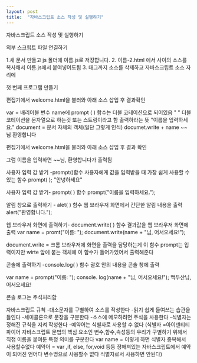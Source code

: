 ```yaml
---
layout: post
title:  "자바스크립트 소스 작성 및 실행하기"
---
```


자바스크립트 소스 작성 및 실행하기

외부 스크립트 파일 연결하기

1.새 문서 만들고 js 폴더에 이름.js로 저장합니다.
2. 이름-2.html 에서 <script>~</script>사이의 소스를 복사해서 이름.js에서 붙여넣어도됨
3. <script>태그부터 </script>태그까지 소스를 삭제하고 자바스크립트 소스 자리에
<script>태그를 사용해 change.js를 연결해도 됨 
<script src="js\change.js"></script> 

첫 번째 프로그램 만들기 

편집기에서 welcome.html을 불러와 아래 소스 삽입 후 결과확인

<script>
	var name = prompt("이름을 입력하세요.");
	document.write("<b><big>" + name + "</big></b>님, 환영합니다. ");
</script>

var = 배리어블 변수  name에   prompt ( )  함수는 더블 코테이션으로 되어있음
" " 더블 코테이션을 문자열으로 하는것  또는 스트링이라고 함
출력하라는 뜻 "이름을 입력하세요."
document =  문서 자체의 객체(일단 그렇게 인식) 
documet.write  + name ~~ 님 환영합니다

편집기에서 welcome.html을 불러와 아래 소스 삽입 후 결과 확인

그럼 이름을 입력하면  ~~님, 환영합니다가 출력됨

사용자 입력 값 받기 -prompt()함수
사용자에게 값을 입력받을 때 가장 쉽게 사용할 수 있는 함수
prompt( );
"안녕하세요"


사용자 입력 값 받기- prompt( ) 함수
prompt("이름을 입력하세요.");

알림 창으로 출력하기 - alet( ) 함수
웹 브라우저 화면에서 간단한 알림 내용을 출력
alert("환영합니다.");

웹 브라우저 화면에 출력하기- document.write( ) 함수
결과값을 웹 브라우저 화면에 출력
var name = promt("이름: ");
document.write(name + "님, 어서오세요!");

document.write = 크롬 브라우저에 화면을 출력을 담당하는게 이 함수
prompt는 입력이지만 wirte 앞에 붙는 객체에 이 함수가 들어가있어서 출력해준다

콘솔에 출력하기 -console.log( ) 함수
괄호 안의 내용을 콘솔 창에 출력

var name = prompt("이름: ");
console. log(name  + "님, 어서오세요!");
백두산님, 어서오세요!

콘솔 로그는 주석처리함

자바스크립트 규칙
-대소문자를 구별하여 소스를 작성한다
-읽기 쉽게 들여쓰는 습관을 들인다
-세미콜론으로 문장을 구분한다
-소스에 메모하려면 주석을 사용한다
-식별자는 정해진 규칙을 지켜 작성한다
-예약어는 식별자로 사용할 수 없다
(식별자 =아이덴티티 파이어 자바스크립트 문법의 핵심 요소인 변수,함수,속성등의
우리가 구별하기 위해서 직접 이름을 붙여둔 특정 의미를 구분한다
var name = 이렇게 하면 식별자 중복해서 사용할수없다
예약어 =  var ,if, else, for,void 등등 정해져있는 자바스크립트에서 예약이 되어진 언어다
변수명으로 사용할수 없다 식별자로서 사용하면 안된다)
